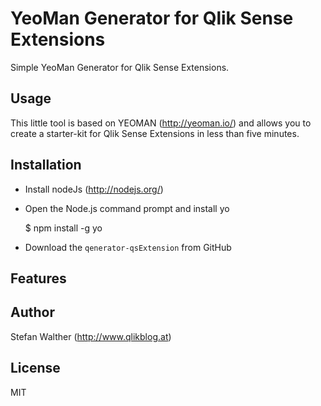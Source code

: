 # YeoMan Generator for Qlik Sense Extensions 

Simple YeoMan Generator for Qlik Sense Extensions.

## Usage
This little tool is based on YEOMAN (http://yeoman.io/) and allows you to create a starter-kit for Qlik Sense Extensions in less than five minutes.

## Installation

* Install nodeJs (http://nodejs.org/)
* Open the Node.js command prompt and install yo

    $ npm install -g yo

* Download the `qenerator-qsExtension` from GitHub



## Features

## Author
Stefan Walther (http://www.qlikblog.at)

## License
MIT
